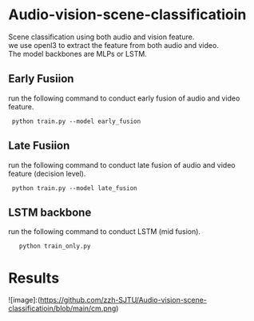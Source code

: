 # Audio-vision-scene-classificatioin
Scene classification using both audio and vision feature.  
we use openl3 to extract the feature from both audio and video.  
The model backbones are MLPs or LSTM.
## Early Fusiion
run the following command to conduct early fusion of audio and video feature.

     python train.py --model early_fusion

## Late Fusiion
run the following command to conduct late fusion of audio and video feature (decision level).

     python train.py --model late_fusion

## LSTM backbone
run the following command to conduct LSTM (mid fusion).

       python train_only.py
       
# Results
![image]:(https://github.com/zzh-SJTU/Audio-vision-scene-classificatioin/blob/main/cm.png)
